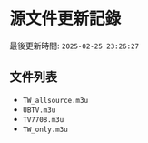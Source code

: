 # 源文件更新記錄

最後更新時間: `2025-02-25 23:26:27`

## 文件列表
- `TW_allsource.m3u`
- `UBTV.m3u`
- `TV7708.m3u`
- `TW_only.m3u`
